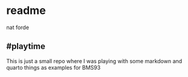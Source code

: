 # readme
nat forde

## \#playtime

This is just a small repo where I was playing with some markdown and
quarto things as examples for BMS93
